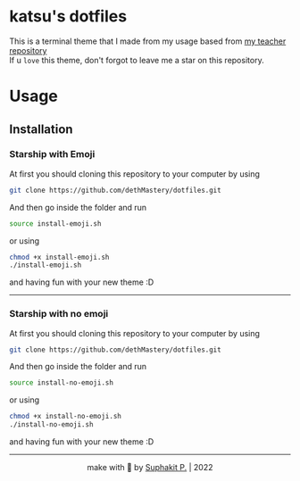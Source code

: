 # katsu's dotfiles
This is a terminal theme that I made from my usage based from [my teacher repository](https://github.com/KrisMT/dotfiles) <br />
If u `love` this theme, don't forgot to leave me a star on this repository.

# Usage
## Installation
### Starship with Emoji
At first you should cloning this repository to your computer by using

```zsh
git clone https://github.com/dethMastery/dotfiles.git
```

And then go inside the folder and run

```zsh
source install-emoji.sh
```

or using

```zsh
chmod +x install-emoji.sh
./install-emoji.sh
```

and having fun with your new theme :D

<hr />

### Starship with no emoji
At first you should cloning this repository to your computer by using

```zsh
git clone https://github.com/dethMastery/dotfiles.git
```

And then go inside the folder and run

```zsh
source install-no-emoji.sh
```

or using

```zsh
chmod +x install-no-emoji.sh
./install-no-emoji.sh
```

and having fun with your new theme :D

<hr />
<center>
  make with 🤍 by <a href="https://suphakit.net" target="_blank">Suphakit P.</a> | 2022
</center>

